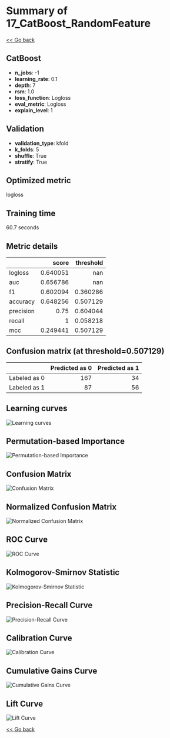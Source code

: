 # Summary of 17_CatBoost_RandomFeature

[<< Go back](../README.md)


## CatBoost
- **n_jobs**: -1
- **learning_rate**: 0.1
- **depth**: 7
- **rsm**: 1.0
- **loss_function**: Logloss
- **eval_metric**: Logloss
- **explain_level**: 1

## Validation
 - **validation_type**: kfold
 - **k_folds**: 5
 - **shuffle**: True
 - **stratify**: True

## Optimized metric
logloss

## Training time

60.7 seconds

## Metric details
|           |    score |   threshold |
|:----------|---------:|------------:|
| logloss   | 0.640051 |  nan        |
| auc       | 0.656786 |  nan        |
| f1        | 0.602094 |    0.360286 |
| accuracy  | 0.648256 |    0.507129 |
| precision | 0.75     |    0.604044 |
| recall    | 1        |    0.058218 |
| mcc       | 0.249441 |    0.507129 |


## Confusion matrix (at threshold=0.507129)
|              |   Predicted as 0 |   Predicted as 1 |
|:-------------|-----------------:|-----------------:|
| Labeled as 0 |              167 |               34 |
| Labeled as 1 |               87 |               56 |

## Learning curves
![Learning curves](learning_curves.png)

## Permutation-based Importance
![Permutation-based Importance](permutation_importance.png)
## Confusion Matrix

![Confusion Matrix](confusion_matrix.png)


## Normalized Confusion Matrix

![Normalized Confusion Matrix](confusion_matrix_normalized.png)


## ROC Curve

![ROC Curve](roc_curve.png)


## Kolmogorov-Smirnov Statistic

![Kolmogorov-Smirnov Statistic](ks_statistic.png)


## Precision-Recall Curve

![Precision-Recall Curve](precision_recall_curve.png)


## Calibration Curve

![Calibration Curve](calibration_curve_curve.png)


## Cumulative Gains Curve

![Cumulative Gains Curve](cumulative_gains_curve.png)


## Lift Curve

![Lift Curve](lift_curve.png)



[<< Go back](../README.md)
